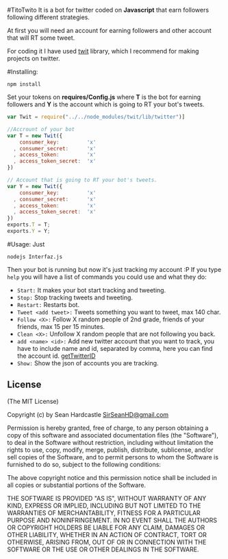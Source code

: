 #TitoTwito
It is a bot for twitter coded on **Javascript** that earn followers following different strategies.

At first you will need an account for earning followers and other account that will RT some tweet.

For coding it I have used [twit](https://github.com/ttezel/twit) library, which I recommend for making projects on twitter.

#Installing:
```
npm install 
```

Set your tokens on **requires/Config.js** where **T** is the bot for earning followers and **Y** is the account which is going to RT your bot's tweets.

```javascript
var Twit = require("../../node_modules/twit/lib/twitter")]

//Accrount of your bot
var T = new Twit({
    consumer_key:         'x'
  , consumer_secret:      'x'
  , access_token:         'x'
  , access_token_secret:  'x'
})

// Account that is going to RT your bot's tweets.
var Y = new Twit({
    consumer_key:         'x'
  , consumer_secret:      'x'
  , access_token:         'x'
  , access_token_secret:  'x'
})
exports.T = T;
exports.Y = Y;

```

#Usage:
Just 
```
nodejs Interfaz.js
```
Then your bot is running but now it's just tracking my account :P
If you type `help` you will have a list of commands you could use and what they do:

* `Start:` It makes your bot start tracking and tweeting.
* `Stop:` Stop tracking tweets and tweeting.
* `Restart:` Restarts bot.
* `Tweet <add tweet>:` Tweets something you want to tweet, max 140 char.
* `Follow <X>:` Follow X random people of 2nd grade, friends of your friends, max 15 per 15 minutes.
* `Clean <X>:` Unfollow X random people that are not following you back.
* `add <name> <id>:` Add new twitter account that you want to track, you have to include name and id, separated by comma, here you can find the account id. [getTwitterID](http://gettwitterid.com/)
* `Show:` Show the json of accounts you are tracking.

## License

(The MIT License)

Copyright (c) by Sean Hardcastle <SirSeanHD@gmail.com>

Permission is hereby granted, free of charge, to any person obtaining a copy
of this software and associated documentation files (the "Software"), to deal
in the Software without restriction, including without limitation the rights
to use, copy, modify, merge, publish, distribute, sublicense, and/or sell
copies of the Software, and to permit persons to whom the Software is
furnished to do so, subject to the following conditions:

The above copyright notice and this permission notice shall be included in
all copies or substantial portions of the Software.

THE SOFTWARE IS PROVIDED "AS IS", WITHOUT WARRANTY OF ANY KIND, EXPRESS OR
IMPLIED, INCLUDING BUT NOT LIMITED TO THE WARRANTIES OF MERCHANTABILITY,
FITNESS FOR A PARTICULAR PURPOSE AND NONINFRINGEMENT. IN NO EVENT SHALL THE
AUTHORS OR COPYRIGHT HOLDERS BE LIABLE FOR ANY CLAIM, DAMAGES OR OTHER
LIABILITY, WHETHER IN AN ACTION OF CONTRACT, TORT OR OTHERWISE, ARISING FROM,
OUT OF OR IN CONNECTION WITH THE SOFTWARE OR THE USE OR OTHER DEALINGS IN
THE SOFTWARE.

